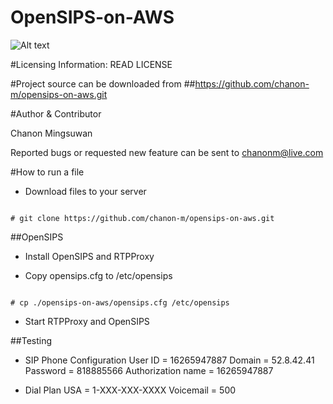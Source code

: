# OpenSIPS-on-AWS

![Alt text](http://www.icalleasy.com/images/opensips-aws.png "OpenSIPS on AMAZON EC2") 

#Licensing Information: READ LICENSE

#Project source can be downloaded from
##https://github.com/chanon-m/opensips-on-aws.git

#Author & Contributor

Chanon Mingsuwan

Reported bugs or requested new feature can be sent to chanonm@live.com

#How to run a file
* Download files to your server

```

# git clone https://github.com/chanon-m/opensips-on-aws.git

```

##OpenSIPS

* Install OpenSIPS and RTPProxy

* Copy opensips.cfg to /etc/opensips

```

# cp ./opensips-on-aws/opensips.cfg /etc/opensips

```

* Start RTPProxy and OpenSIPS

##Testing

* SIP Phone Configuration
  User ID = 16265947887
  Domain = 52.8.42.41
  Password = 818885566
  Authorization name = 16265947887

* Dial Plan
  USA = 1-XXX-XXX-XXXX 
  Voicemail = 500
